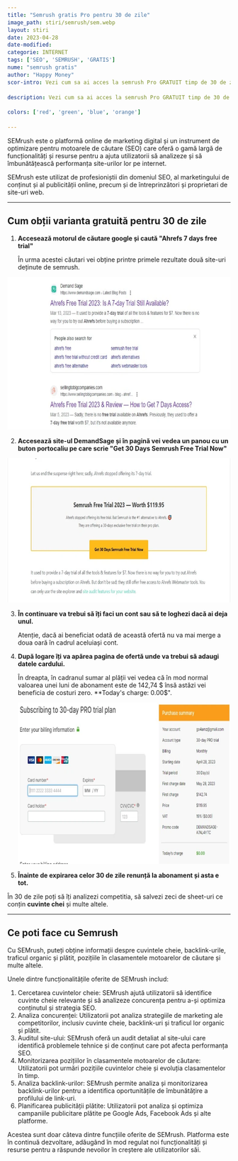 ```yaml
---
title: "Semrush gratis Pro pentru 30 de zile" 
image_path: stiri/semrush/sem.webp
layout: stiri
date: 2023-04-28
date-modified: 
categorie: INTERNET
tags: ['SEO', 'SEMRUSH', 'GRATIS']
nume: "semrush gratis"
author: "Happy Money"
scor-intro: Vezi cum sa ai acces la semrush Pro GRATUIT timp de 30 de zile! Descoperă cele mai bune strategii SEO și de marketing digital pentru a-ți crește vizibilitatea și traficul site-ului. Profită acum de această ofertă limitată!

description: Vezi cum sa ai acces la semrush Pro GRATUIT timp de 30 de zile! Descoperă cele mai bune strategii SEO și de marketing digital pentru a-ți crește vizibilitatea și traficul site-ului. Profită acum de această ofertă limitată!

colors: ['red', 'green', 'blue', 'orange']

---
```


SEMrush este o platformă online de marketing digital și un instrument de optimizare pentru motoarele de căutare (SEO) care oferă o gamă largă de funcționalități și resurse pentru a ajuta utilizatorii să analizeze și să îmbunătățească performanța site-urilor lor pe internet. 

SEMrush este utilizat de profesioniștii din domeniul SEO, al marketingului de conținut și al publicității online, precum și de întreprinzători și proprietari de site-uri web.

---
## Cum obții varianta gratuită pentru 30 de zile

1. **Accesează motorul de căutare google și caută "Ahrefs 7 days free trial"**
	
	În urma acestei căutari vei obține printre primele rezultate două site-uri deținute de semrush. 
	
<img src="/assets/images/stiri/semrush/rezultate.webp" width="740" height="344" alt="{{ page.nume }}">

2. **Accesează site-ul DemandSage și în pagină vei vedea un panou cu un buton portocaliu pe care scrie "Get 30 Days Semrush Free Trial Now"** 

<img src="/assets/images/stiri/semrush/semrush30.webp" width="740" height="325" alt="{{ page.nume }}">

3. **În continuare va trebui să îți faci un cont sau să te loghezi dacă ai deja unul.**

	Atenție, dacă ai beneficiat odată de această ofertă nu va mai merge a doua oară în cadrul aceluiași cont. 
	
4. **După logare îți va apărea pagina de ofertă unde va trebui să adaugi datele cardului.** 

	În dreapta, în cadranul sumar al plății vei vedea că în mod normal valoarea unei luni de abonament este de 142,74 $ însă astăzi vei beneficia de costuri zero. **Today's charge: 0.00$".
	
	<img src="/assets/images/stiri/semrush/gratis.webp" width="740" height="364" alt="{{ page.nume }}">
	
5. **Înainte de expirarea celor 30 de zile renunță la abonament și asta e tot.**

În 30 de zile poți să îți analizezi competitia, să salvezi zeci de sheet-uri ce conțin **cuvinte chei** și multe altele. 

---
## Ce poti face cu Semrush

Cu SEMrush, puteți obține informații despre cuvintele cheie, backlink-urile, traficul organic și plătit, pozițiile în clasamentele motoarelor de căutare și multe altele. 

Unele dintre funcționalitățile oferite de SEMrush includ:

1. Cercetarea cuvintelor cheie: SEMrush ajută utilizatorii să identifice cuvinte cheie relevante și să analizeze concurența pentru a-și optimiza conținutul și strategia SEO.
2. Analiza concurenței: Utilizatorii pot analiza strategiile de marketing ale competitorilor, inclusiv cuvinte cheie, backlink-uri și traficul lor organic și plătit.
3. Auditul site-ului: SEMrush oferă un audit detaliat al site-ului care identifică problemele tehnice și de conținut care pot afecta performanța SEO.
4. Monitorizarea pozițiilor în clasamentele motoarelor de căutare: Utilizatorii pot urmări pozițiile cuvintelor cheie și evoluția clasamentelor în timp.
5. Analiza backlink-urilor: SEMrush permite analiza și monitorizarea backlink-urilor pentru a identifica oportunitățile de îmbunătățire a profilului de link-uri.
6. Planificarea publicității plătite: Utilizatorii pot analiza și optimiza campaniile publicitare plătite pe Google Ads, Facebook Ads și alte platforme.

Acestea sunt doar câteva dintre funcțiile oferite de SEMrush. Platforma este în continuă dezvoltare, adăugând în mod regulat noi funcționalități și resurse pentru a răspunde nevoilor în creștere ale utilizatorilor săi.